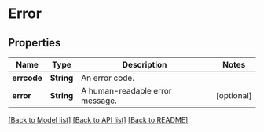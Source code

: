 # Error

## Properties

Name | Type | Description | Notes
------------ | ------------- | ------------- | -------------
**errcode** | **String** | An error code. | 
**error** | **String** | A human-readable error message. | [optional] 

[[Back to Model list]](../README.md#documentation-for-models) [[Back to API list]](../README.md#documentation-for-api-endpoints) [[Back to README]](../README.md)


